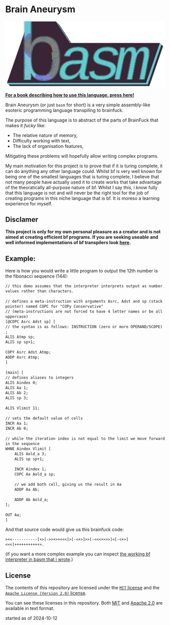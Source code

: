 # Brain Aneurysm

![basm-logo](./resources/logo.png)

**[For a book describing how to use this language, press here!](https://AtmolanderMimi.github.io/basm-book)**

Brain Aneurysm (or just `basm` for short) is a very simple assembly-like esoteric programming language transpiling to brainfuck.

The purpose of this language is to abstract of the parts of BrainFuck that makes it *fucky* like:
* The relative nature of memory,
* Difficulty working with text,
* The lack of organisation features,

Mitigating these problems will hopefully allow writing complex programs.


My main motivation for this project is to prove that if it is turing complete, it can do anything any other language could.
Whilst bf is very well known for being one of the smallest languages that is turing complete,
I believe that not many people have actually used it to create works that take advantage of the theoratically
all-purpose nature of bf. Whilst I say this, i know fully that this language is not and will never be the right
tool for the job of creating programs in this niche language that is bf. It is moreso a learning experience for myself.

## Disclamer
**This project is only for my own personal pleasure as a creator and is not aimed at creating efficient bf programs.
If you are seeking useable and well informed implementations of bf transpilers look [here](https://esolangs.org/wiki/Brainfuck_code_generation).**

## Example:
Here is how you would write a little program to output the 12th number is the fibonacci sequence (144):
```basm
// this demo assumes that the interpreter interprets output as number values rather than characters.

// defines a meta-instruction with arguments Asrc, Adst and sp (stack pointer) named COPC for "COPy Conservative"
// (meta-instructions are not forced to have 4 letter names or be all uppercase)
[@COPC Asrc Adst sp] [
// the syntax is as follows: INSTRUCTION (zero or more OPERAND/SCOPE) ;
ALIS Atmp sp;
ALIS sp sp+1;

COPY Asrc Adst Atmp;
ADDP Asrc Atmp;
]

[main] [
// defines aliases to integers
ALIS Aindex 0;
ALIS Aa 1;
ALIS Ab 2;
ALIS sp 3;

ALIS Vlimit 11;

// sets the default value of cells
INCR Aa 1;
INCR Ab 0;

// while the iteration index is not equal to the limit we move forward in the sequence
WHNE Aindex Vlimit [
	ALIS Aold_a 3;
	ALIS sp sp+1;

	INCR Aindex 1;
	COPC Aa Aold_a sp;

	// we add both cell, giving us the result in Aa
	ADDP Aa Ab;

	ADDP Ab Aold_a;
];

OUT Aa;
]
```

And that source code would give us this brainfuck code:
```b
>+<-----------[+>[->>+>+<<<]>[-<+>]>>[-<<<+>>>]<[-<+>]<<<]+++++++++++>.
```

(if you want a more complex example you can inspect [the working bf interpreter in basm that i wrote](./test-resources/better-bf-interpreter.basm).)

## License
The contents of this repository are licensed under the [`MIT` license](https://opensource.org/license/mit) and the [`Apache License (Version 2.0)` license](https://opensource.org/license/apache-2-0).

You can see these licenses in this repository. Both [MIT](./LICENSE-MIT) and [Apache 2.0](./LICENSE-APACHE) are available in text format.

started as of 2024-10-12
